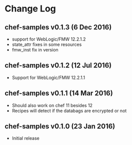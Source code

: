 # Change Log

## chef-samples v0.1.3 (6 Dec 2016)

- support for WebLogic/FMW 12.2.1.2
- state_attr fixes in some resources
- fmw_inst fix in version 

## chef-samples v0.1.2 (12 Jul 2016)

- Support for WebLogic/FMW 12.2.1.1

## chef-samples v0.1.1 (14 Mar 2016)

- Should also work on chef 11 besides 12
- Recipes will detect if the databags are encrypted or not

## chef-samples v0.1.0 (23 Jan 2016)

- Initial release